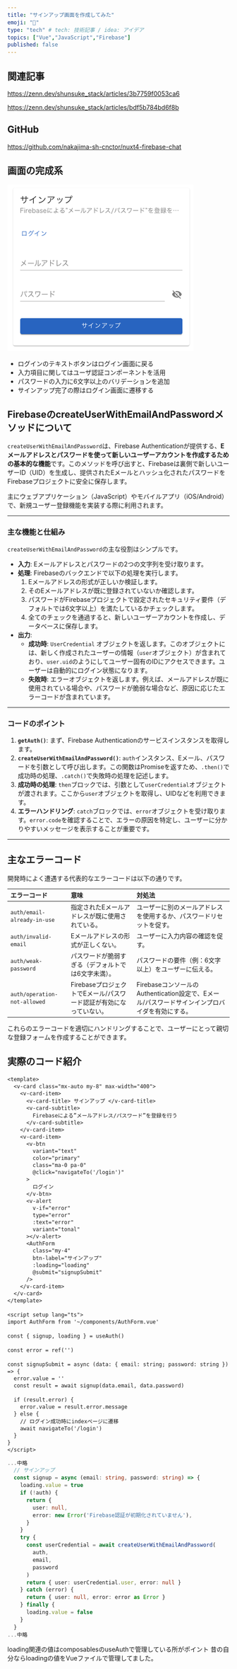 ```yaml
---
title: "サインアップ画面を作成してみた"
emoji: "👋"
type: "tech" # tech: 技術記事 / idea: アイデア
topics: ["Vue","JavaScript","Firebase"]
published: false
---
```


## 関連記事
https://zenn.dev/shunsuke_stack/articles/3b7759f0053ca6

https://zenn.dev/shunsuke_stack/articles/bdf5b784bd6f8b

## GitHub
https://github.com/nakajima-sh-cnctor/nuxt4-firebase-chat

## 画面の完成系
![docs](/images/88dedd7c5a2341-1.png)

- ログインのテキストボタンはログイン画面に戻る
- 入力項目に関してはユーザ認証コンポーネントを活用
- パスワードの入力に6文字以上のバリデーションを追加
- サインアップ完了の際はログイン画面に遷移する

## FirebaseのcreateUserWithEmailAndPasswordメソッドについて

`createUserWithEmailAndPassword`は、Firebase Authenticationが提供する、**Eメールアドレスとパスワードを使って新しいユーザーアカウントを作成するための基本的な機能**です。このメソッドを呼び出すと、Firebaseは裏側で新しいユーザーID（UID）を生成し、提供されたEメールとハッシュ化されたパスワードをFirebaseプロジェクトに安全に保存します。

主にウェブアプリケーション（JavaScript）やモバイルアプリ（iOS/Android）で、新規ユーザー登録機能を実装する際に利用されます。

-----

### 主な機能と仕組み

`createUserWithEmailAndPassword`の主な役割はシンプルです。

  * **入力**: Eメールアドレスとパスワードの2つの文字列を受け取ります。
  * **処理**: Firebaseのバックエンドで以下の処理を実行します。
    1.  Eメールアドレスの形式が正しいか検証します。
    2.  そのEメールアドレスが既に登録されていないか確認します。
    3.  パスワードがFirebaseプロジェクトで設定されたセキュリティ要件（デフォルトでは6文字以上）を満たしているかチェックします。
    4.  全てのチェックを通過すると、新しいユーザーアカウントを作成し、データベースに保存します。
  * **出力**:
      * **成功時**: `UserCredential` オブジェクトを返します。このオブジェクトには、新しく作成されたユーザーの情報（`user`オブジェクト）が含まれており、`user.uid`のようにしてユーザー固有のIDにアクセスできます。ユーザーは自動的にログイン状態になります。
      * **失敗時**: エラーオブジェクトを返します。例えば、メールアドレスが既に使用されている場合や、パスワードが脆弱な場合など、原因に応じたエラーコードが含まれています。

-----

### コードのポイント

1.  **`getAuth()`**: まず、Firebase Authenticationのサービスインスタンスを取得します。
2.  **`createUserWithEmailAndPassword()`**: `auth`インスタンス、Eメール、パスワードを引数として呼び出します。この関数はPromiseを返すため、`.then()`で成功時の処理、`.catch()`で失敗時の処理を記述します。
3.  **成功時の処理**: `then`ブロックでは、引数として`userCredential`オブジェクトが渡されます。ここから`user`オブジェクトを取得し、UIDなどを利用できます。
4.  **エラーハンドリング**: `catch`ブロックでは、`error`オブジェクトを受け取ります。`error.code`を確認することで、エラーの原因を特定し、ユーザーに分かりやすいメッセージを表示することが重要です。

-----

## 主なエラーコード

開発時によく遭遇する代表的なエラーコードは以下の通りです。

| エラーコード | 意味 | 対処法 |
| :--- | :--- | :--- |
| `auth/email-already-in-use` | 指定されたEメールアドレスが既に使用されている。 | ユーザーに別のメールアドレスを使用するか、パスワードリセットを促す。 |
| `auth/invalid-email` | Eメールアドレスの形式が正しくない。 | ユーザーに入力内容の確認を促す。 |
| `auth/weak-password` | パスワードが脆弱すぎる（デフォルトでは6文字未満）。 | パスワードの要件（例：6文字以上）をユーザーに伝える。 |
| `auth/operation-not-allowed` | FirebaseプロジェクトでEメール/パスワード認証が有効になっていない。 | FirebaseコンソールのAuthentication設定で、Eメール/パスワードサインインプロバイダを有効にする。 |

これらのエラーコードを適切にハンドリングすることで、ユーザーにとって親切な登録フォームを作成することができます。

## 実際のコード紹介

```vue:app/pages/signup.vue
<template>
  <v-card class="mx-auto my-8" max-width="400">
    <v-card-item>
      <v-card-title> サインアップ </v-card-title>
      <v-card-subtitle>
        Firebaseによる”メールアドレス/パスワード”を登録を行う
      </v-card-subtitle>
    </v-card-item>
    <v-card-item>
      <v-btn
        variant="text"
        color="primary"
        class="ma-0 pa-0"
        @click="navigateTo('/login')"
      >
        ログイン
      </v-btn>
      <v-alert
        v-if="error"
        type="error"
        :text="error"
        variant="tonal"
      ></v-alert>
      <AuthForm
        class="my-4"
        btn-label="サインアップ"
        :loading="loading"
        @submit="signupSubmit"
      />
    </v-card-item>
  </v-card>
</template>

<script setup lang="ts">
import AuthForm from '~/components/AuthForm.vue'

const { signup, loading } = useAuth()

const error = ref('')

const signupSubmit = async (data: { email: string; password: string }) => {
  error.value = ''
  const result = await signup(data.email, data.password)

  if (result.error) {
    error.value = result.error.message
  } else {
    // ログイン成功時にindexページに遷移
    await navigateTo('/login')
  }
}
</script>

```

```ts:app/composables/useAuth.ts
...中略
  // サインアップ
  const signup = async (email: string, password: string) => {
    loading.value = true
    if (!auth) {
      return {
        user: null,
        error: new Error('Firebase認証が初期化されていません'),
      }
    }
    try {
      const userCredential = await createUserWithEmailAndPassword(
        auth,
        email,
        password
      )
      return { user: userCredential.user, error: null }
    } catch (error) {
      return { user: null, error: error as Error }
    } finally {
      loading.value = false
    }
  }
...中略
```

loading関連の値はcomposablesのuseAuthで管理している所がポイント
昔の自分ならloadingの値をVueファイルで管理してました。
